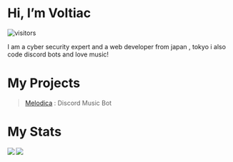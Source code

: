 # Hi, I’m Voltiac
![visitors](https://visitor-badge.glitch.me/badge?page_id=Dev-Voltiac.Dev-Voltiac)

I am a cyber security expert and a web developer from japan , tokyo i also code discord bots and love music!

# My Projects

> [Melodica](https://melodica.pages.dev/) : Discord Music Bot

# My Stats


<a href="https://github.com/dev-voltiac/">
<img align="left" src="https://github-readme-stats.vercel.app/api?username=Dev-Voltiac&count_private=true&show_icons=true&theme=dark" />
</a>
<a href="https://github.com/dev-voltiac/">
<img align="center" src="https://github-readme-stats.vercel.app/api/top-langs/?username=Dev-Voltiac&theme=dark" />
</a>





